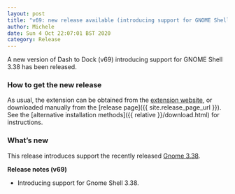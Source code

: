 ```yaml
---
layout: post
title: "v69: new release available (introducing support for GNOME Shell 3.38)"
author: Michele
date: Sun 4 Oct 22:07:01 BST 2020
category: Release
---
```


A new version of Dash to Dock (v69) introducing support for GNOME Shell 3.38 has been released.
<!--more-->


### How to get the new release

As usual, the extension can be obtained from the [extension website](https://extensions.gnome.org/extension/307/dash-to-dock/), or downloaded manually from the [release page]({{ site.release_page_url }}). See the [alternative installation methods]({{ relative }}/download.html) for instructions.

### What’s new

This release introduces support the recently released [Gnome 3.38](https://www.gnome.org/news/2020/09/gnome-3-38-released/).

**Release notes (v69)**

- Introducing support for Gnome Shell 3.38.
